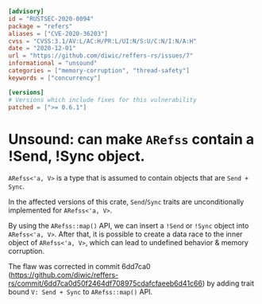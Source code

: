```toml
[advisory]
id = "RUSTSEC-2020-0094"
package = "refers"
aliases = ["CVE-2020-36203"]
cvss = "CVSS:3.1/AV:L/AC:H/PR:L/UI:N/S:U/C:N/I:N/A:H"
date = "2020-12-01"
url = "https://github.com/diwic/reffers-rs/issues/7"
informational = "unsound"
categories = ["memory-corruption", "thread-safety"]
keywords = ["concurrency"]

[versions]
# Versions which include fixes for this vulnerability
patched = [">= 0.6.1"]
```

# Unsound: can make `ARefss` contain a !Send, !Sync object.

`ARefss<'a, V>` is a type that is assumed to contain objects that are `Send + Sync`.

In the affected versions of this crate,
`Send`/`Sync` traits are unconditionally implemented for `ARefss<'a, V>`.

By using the `ARefss::map()` API, we can insert a `!Send` or `!Sync` object into `ARefss<'a, V>`. After that, it is possible to create a data race to the inner object of `ARefss<'a, V>`, which can lead to undefined behavior & memory corruption.

The flaw was corrected in commit 6dd7ca0 (https://github.com/diwic/reffers-rs/commit/6dd7ca0d50f2464df708975cdafcfaeeb6d41c66) by adding trait bound `V: Send + Sync` to `ARefss::map()` API.
